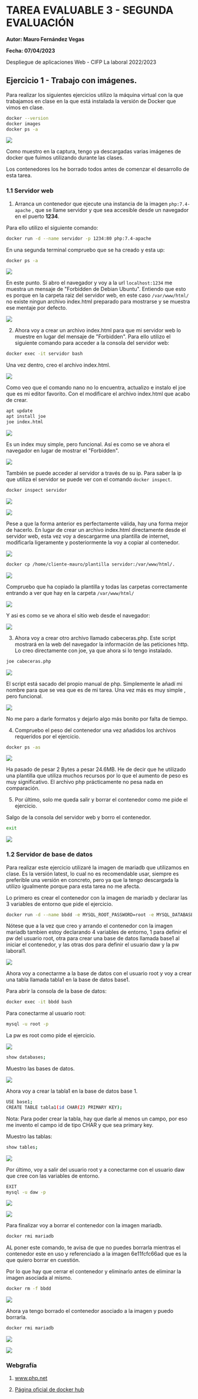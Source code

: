 # TAREA EVALUABLE 3 - SEGUNDA EVALUACIÓN
**Autor: Mauro Fernández Vegas**

**Fecha: 07/04/2023**

Despliegue de aplicaciones Web - CIFP La laboral 2022/2023

##  Ejercicio 1 - Trabajo con imágenes.
Para realizar los siguientes ejercicios utilizo la máquina virtual con la que trabajamos en clase en la que está instalada la versión de Docker que vimos en clase.
```bash
docker --version
docker images
docker ps -a
```

![](capturas/Captura1.JPG)

Como muestro en la captura, tengo ya descargadas varias imágenes de docker que fuimos utilizando durante las clases.

Los contenedores los he borrado todos antes de comenzar el desarrollo de esta tarea.


### 1.1 Servidor web
1. Arranca un contenedor que ejecute una instancia de la imagen `php:7.4-apache` , que se llame
servidor y que sea accesible desde un navegador en el puerto **1234**.

Para ello utilizo el siguiente comando:
```bash
docker run -d --name servidor -p 1234:80 php:7.4-apache
```
En una segunda terminal compruebo que se ha creado y esta up:
```bash
docker ps -a
```
![](capturas/Captura2.JPG)

En este punto. Si abro el navegador y voy a la url `localhost:1234` me muestra un mensaje de "Forbidden de Debian Ubuntu". Entiendo que esto es porque en la carpeta raiz del servidor web, en este caso `/var/www/html/` no existe ningun archivo index.html preparado para mostrarse y se muestra ese mentaje por defecto.

![](capturas/Captura11.JPG)


2. Ahora voy a crear un archivo index.html para que mi servidor web lo muestre en lugar del mensaje de "Forbidden". Para ello utilizo el siguiente comando para acceder a la consola del servidor web: 

```bash
docker exec -it servidor bash
```
Una vez dentro, creo el archivo index.html.

![](capturas/Captura3.JPG)

Como veo que el comando nano no lo encuentra, actualizo e instalo el joe que es mi editor favorito. Con el modificare el archivo index.html que acabo de crear.
```bash
apt update
apt install joe
joe index.html
```
![](capturas/Captura4.JPG)

Es un index muy simple, pero funcional. Así es como se ve ahora el navegador en lugar de mostrar el "Forbidden".

![](capturas/Captura5.JPG)

También se puede acceder al servidor a través de su ip. Para saber la ip que utiliza el servidor se puede ver con el comando `docker inspect`.
```bash
docker inspect servidor
```
![](capturas/Captura6.JPG)

![](capturas/Captura7.JPG)

Pese a que la forma anterior es perfectamente válida, hay una forma mejor de hacerlo. En lugar de crear un archivo index.html directamente desde el servidor web, esta vez voy a descargarme una plantilla de internet, modificarla ligeramente y posteriormente la voy a copiar al contenedor.

![](capturas/Captura12.JPG)

```bash
docker cp /home/cliente-mauro/plantilla servidor:/var/www/html/.
```
![](capturas/Captura13.JPG)

Compruebo que ha copiado la plantilla y todas las carpetas correctamente entrando a ver que hay en la carpeta `/var/www/html/`

![](capturas/Captura14.JPG)

Y asi es como se ve ahora el sitio web desde el navegador: 

![](capturas/Captura15.JPG)


3. Ahora voy a crear otro archivo llamado cabeceras.php. Este script mostrará en la web del navegador la información de las peticiones http.
Lo creo directamente con joe, ya que ahora si lo tengo instalado.
```bash
joe cabeceras.php
```
![](capturas/Captura8.JPG)

El script está sacado del propio manual de php. Simplemente le añadí mi nombre para que se vea que es de mi tarea. Una vez más es muy simple , pero funcional.

![](capturas/Captura9.JPG)

No me paro a darle formatos y dejarlo algo más bonito por falta de tiempo.

4. Compruebo el peso del contenedor una vez añadidos los archivos requeridos por el ejercicio. 
```bash
docker ps -as
```
![](capturas/Captura16.JPG)

Ha pasado de pesar 2 Bytes a pesar 24.6MB. He de decir que he utilizado una plantilla que utiliza muchos recursos por lo que el aumento de peso es muy significativo. El archivo php prácticamente no pesa nada en comparación.

5. Por último, solo me queda salir y borrar el contenedor como me pide el ejercicio.

Salgo de la consola del servidor web y borro el contenedor.

```bash
exit
```

![](capturas/Captura10.JPG)



### 1.2 Servidor de base de datos
Para realizar este ejercicio utilizaré la imagen de mariadb que utilizamos en clase. Es la versión latest, lo cual no es recomendable usar, siempre es preferible una versión en concreto, pero ya que la tengo descargada la utilizo igualmente porque para esta tarea no me afecta.

Lo primero es crear el contenedor con la imagen de mariadb y declarar las 3 variables de entorno que pide el ejercicio.

```bash
docker run -d --name bbdd -e MYSQL_ROOT_PASSWORD=root -e MYSQL_DATABASE=base1 -e MYSQL_USER=daw -e MYSQL_PASSWORD=laboral1 mariadb
```
Nótese que a la vez que creo y arrando el contenedor con la imagen mariadb tambien estoy declarando 4 variables de entorno, 1 para definir el pw del usuario root, otra para crear una base de datos llamada base1 al iniciar el contenedor, y las otras dos para definir el usuario daw y la pw laboral1.

![](capturas/Captura17.JPG)

Ahora voy a conectarme a la base de datos con el usuario root y voy a crear una tabla llamada tabla1 en la base de datos base1.

Para abrir la consola de la base de datos:
```bash
docker exec -it bbdd bash
```
Para conectarme al usuario root:
```bash
mysql -u root -p
```
La pw es root como pide el ejercicio.

![](capturas/Captura18.JPG)

```bash
show databases;
```
Muestro las bases de datos.

![](capturas/Captura19.JPG)

Ahora voy a crear la tabla1 en la base de datos base 1.

```bash
USE base1;
CREATE TABLE tabla1(id CHAR(2) PRIMARY KEY);
```
Nota: Para poder crear la tabla, hay que darle al menos un campo, por eso me invento el campo id de tipo CHAR y que sea primary key.

Muestro las tablas:

```bash
show tables;
```
![](capturas/Captura20.JPG)

Por último, voy a salir del usuario root y a conectarme con el usuario daw que cree con las variables de entorno. 

```bash
EXIT
mysql -u daw -p
```
![](capturas/Captura21.JPG)

![](capturas/Captura22.JPG)

Para finalizar voy a borrar el contenedor con la imagen mariadb.
```bash
docker rmi mariadb
```
AL poner este comando, te avisa de que no puedes borrarla mientras el contenedor este en uso y referenciado a la imagen 6e11fcfc66ad que es la que quiero borrar en cuestión.

Por lo que hay que cerrar el contenedor y eliminarlo antes de eliminar la imagen asociada al mismo.

```bash
docker rm -f bbdd
```
![](capturas/Captura23.JPG)

Ahora ya tengo borrado el contenedor asociado a la imagen y puedo borrarla.

```bash
docker rmi mariadb
```
![](capturas/Captura24.JPG)

![](capturas/Captura25.JPG)

### Webgrafía

1. <a href="https://www.php.net/manual/es/function.getallheaders.php" target="_blank">www.php.net</a>

2. <a href="https://hub.docker.com/_/mariadb" target="_blank">Página oficial de docker hub</a>

